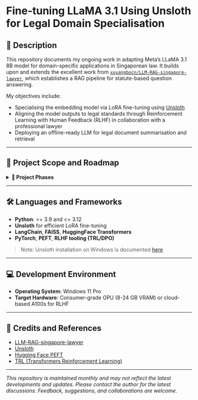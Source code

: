 # Fine-tuning LLaMA 3.1 Using Unsloth for Legal Domain Specialisation

## 📄 Description

This repository documents my ongoing work in adapting Meta’s LLaMA 3.1 8B model for domain-specific applications in Singaporean law. It builds upon and extends the excellent work from [`xuyangbocn/LLM-RAG-singapore-lawyer`](https://github.com/xuyangbocn/LLM-RAG-singapore-lawyer), which establishes a RAG pipeline for statute-based question answering.

My objectives include:

- Specialising the embedding model via LoRA fine-tuning using [Unsloth](https://github.com/unslothai/unsloth)
- Aligning the model outputs to legal standards through Reinforcement Learning with Human Feedback (RLHF) in collaboration with a professional lawyer
- Deploying an offline-ready LLM for legal document summarisation and retrieval

---

## 🧠 Project Scope and Roadmap

<details>
<summary><strong>🚀 Project Phases</strong></summary>

### ✅ Phase 0: Baseline RAG Framework (Completed)

- ✔️ Investigated and adapted the `LLM-RAG-singapore-lawyer` architecture
- ✔️ Performed chunking and metadata tagging of legal statutes (PDFs)
- ✔️ Developed an initial RAG pipeline for legal QA using `LangChain`, `FAISS`, and `OpenChat`

---

### ⚙️ Phase 1: Domain-Specific Embedding Fine-tuning (In Progress)

- ❌ Prepare legal-specific contrastive data (e.g., semantically similar/dissimilar statute pairs)
- ❌ Fine-tune LLaMA 3.1 8B embeddings using LoRA via Unsloth
- ❌ Use quantised training (4-bit QLoRA) for efficient compute usage
- ❌ Evaluate domain specialisation using retrieval recall and legal topic clustering

---

### 🧑‍⚖️ Phase 2: RLHF with Legal Expert

- ❌ Collect human preference data on model completions from a practising lawyer
- ❌ Train a reward model to reflect legal accuracy, helpfulness, and clarity
- ❌ Apply PPO or DPO for alignment with legal preferences
- ❌ Evaluate using legal benchmarks and human qualitative assessments

---

### 🧪 Phase 3: Experimental Improvements (Planned)

- ❌ Investigate data curriculum learning for legal tasks (e.g., by statute complexity)
- ❌ Explore multi-turn dialogue alignment in legal consultations
- ❌ Test multi-objective RLHF with factuality and compliance scores

---

### 📤 Phase 4: Deployment

- ❌ Convert and quantise the model (GGUF/ONNX) for offline inference
- ❌ Integrate with lightweight web UI (e.g., Gradio)
- ❌ Package as a containerised app with offline RAG + inference capabilities

</details>

---

## 🛠 Languages and Frameworks

- **Python**: >= 3.9 and <= 3.12  
- **Unsloth** for efficient LoRA fine-tuning  
- **LangChain**, **FAISS**, **HuggingFace Transformers**
- **PyTorch**, **PEFT**, **RLHF tooling (TRL/DPO)**

> Note: Unsloth installation on Windows is documented [here](https://docs.unsloth.ai/get-started/installing-+-updating/windows-installation)

---

## 💻 Development Environment

- **Operating System**: Windows 11 Pro  
- **Target Hardware**: Consumer-grade GPU (8-24 GB VRAM) or cloud-based A100s for RLHF

---

## 🔗 Credits and References

- [LLM-RAG-singapore-lawyer](https://github.com/xuyangbocn/LLM-RAG-singapore-lawyer)
- [Unsloth](https://github.com/unslothai/unsloth)
- [Hugging Face PEFT](https://github.com/huggingface/peft)
- [TRL (Transformers Reinforcement Learning)](https://github.com/huggingface/trl)

---

_This repository is maintained monthly and may not reflect the latest developments and updates. Please contact the author for the latest discussions. Feedback, suggestions, and collaborations are welcome._

